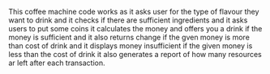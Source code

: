 This coffee machine code works as it asks user for the type of flavour they want to drink and it checks if there are sufficient ingredients and it asks users to put some coins it calculates the money and offers you a drink if the money is sufficient and it also returns change if the gven money is more than cost of drink and it displays money insufficient if the given money is less than the cost of drink it also generates a report of how many resources ar left after each transaction.
